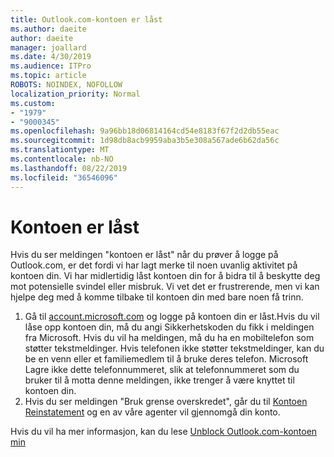 ```yaml
---
title: Outlook.com-kontoen er låst
ms.author: daeite
author: daeite
manager: joallard
ms.date: 4/30/2019
ms.audience: ITPro
ms.topic: article
ROBOTS: NOINDEX, NOFOLLOW
localization_priority: Normal
ms.custom:
- "1979"
- "9000345"
ms.openlocfilehash: 9a96bb18d06814164cd54e8183f67f2d2db55eac
ms.sourcegitcommit: 1d98db8acb9959aba3b5e308a567ade6b62da56c
ms.translationtype: MT
ms.contentlocale: nb-NO
ms.lasthandoff: 08/22/2019
ms.locfileid: "36546096"
---
```

# <a name="account-locked"></a>Kontoen er låst

Hvis du ser meldingen "kontoen er låst" når du prøver å logge på Outlook.com, er det fordi vi har lagt merke til noen uvanlig aktivitet på kontoen din. Vi har midlertidig låst kontoen din for å bidra til å beskytte deg mot potensielle svindel eller misbruk. Vi vet det er frustrerende, men vi kan hjelpe deg med å komme tilbake til kontoen din med bare noen få trinn.

1. Gå til [account.microsoft.com](https://go.microsoft.com/fwlink/?linkid=2090484) og logge på kontoen din er låst.Hvis du vil låse opp kontoen din, må du angi Sikkerhetskoden du fikk i meldingen fra Microsoft. Hvis du vil ha meldingen, må du ha en mobiltelefon som støtter tekstmeldinger. Hvis telefonen ikke støtter tekstmeldinger, kan du be en venn eller et familiemedlem til å bruke deres telefon. Microsoft Lagre ikke dette telefonnummeret, slik at telefonnummeret som du bruker til å motta denne meldingen, ikke trenger å være knyttet til kontoen din.
2. Hvis du ser meldingen "Bruk grense overskredet", går du til [Kontoen Reinstatement](https://go.microsoft.com/fwlink/?linkid=2090483) og en av våre agenter vil gjennomgå din konto.

Hvis du vil ha mer informasjon, kan du lese [Unblock Outlook.com-kontoen min](https://support.office.com/article/f4ad2701-d166-4d8b-8a6a-9af2a1f8a4c4?wt.mc_id=Office_Outlook_com_Alchemy) 